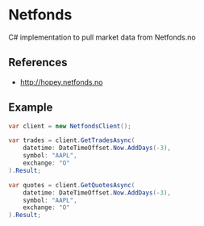 Netfonds
========

C# implementation to pull market data from Netfonds.no

## References
- http://hopey.netfonds.no

## Example
```c#
var client = new NetfondsClient();

var trades = client.GetTradesAsync(
    datetime: DateTimeOffset.Now.AddDays(-3), 
    symbol: "AAPL", 
    exchange: "O"
).Result;

var quotes = client.GetQuotesAsync(
    datetime: DateTimeOffset.Now.AddDays(-3), 
    symbol: "AAPL", 
    exchange: "O"
).Result;
```